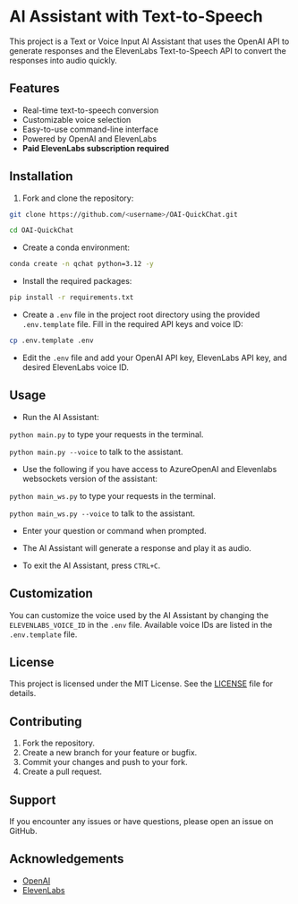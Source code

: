# AI Assistant with Text-to-Speech

This project is a Text or Voice Input AI Assistant that uses the OpenAI API to generate responses and the ElevenLabs Text-to-Speech API to convert the responses into audio quickly.

## Features

- Real-time text-to-speech conversion
- Customizable voice selection
- Easy-to-use command-line interface
- Powered by OpenAI and ElevenLabs
- **Paid ElevenLabs subscription required**

## Installation

1. Fork and clone the repository:

```bash
git clone https://github.com/<username>/OAI-QuickChat.git

cd OAI-QuickChat
```

- Create a conda environment:

```bash
conda create -n qchat python=3.12 -y
```

- Install the required packages:

```bash
pip install -r requirements.txt
```

- Create a `.env` file in the project root directory using the provided `.env.template` file. Fill in the required API keys and voice ID:

```bash
cp .env.template .env
```

- Edit the `.env` file and add your OpenAI API key, ElevenLabs API key, and desired ElevenLabs voice ID.

## Usage

- Run the AI Assistant:

```python main.py``` to type your requests in the terminal.

```python main.py --voice``` to talk to the assistant.

- Use the following if you have access to AzureOpenAI and Elevenlabs websockets version of the assistant:

```python main_ws.py``` to type your requests in the terminal.

```python main_ws.py --voice``` to talk to the assistant.

- Enter your question or command when prompted.

- The AI Assistant will generate a response and play it as audio.

- To exit the AI Assistant, press `CTRL+C`.

## Customization

You can customize the voice used by the AI Assistant by changing the `ELEVENLABS_VOICE_ID` in the `.env` file. Available voice IDs are listed in the `.env.template` file.

## License

This project is licensed under the MIT License. See the [LICENSE](LICENSE) file for details.

## Contributing

1. Fork the repository.
2. Create a new branch for your feature or bugfix.
3. Commit your changes and push to your fork.
4. Create a pull request.

## Support

If you encounter any issues or have questions, please open an issue on GitHub.

## Acknowledgements

- [OpenAI](https://www.openai.com/)
- [ElevenLabs](https://www.elevenlabs.ai/)
